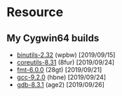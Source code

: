 # Resource

## My Cygwin64 builds
- [binutils-2.32](https://pan.baidu.com/s/1dFrxsVEVfbIpkuDKI9iwTQ) (wpbw) [2019/09/15]
- [coreutils-8.31](https://pan.baidu.com/s/1_Wm8Qhv9IUviPLF7wcGabQ) (8fur) [2019/09/24]
- [fmt-6.0.0](https://pan.baidu.com/s/1-69tFrsibM3Xa2LvorxrWg) (28gt) [2019/09/21]
- [gcc-9.2.0](https://pan.baidu.com/s/1Bi48gJU6NiEOQENEx_uojA) (hbne) [2019/09/24]
- [gdb-8.3.1](https://pan.baidu.com/s/16qo3Mz3L3Q0TBHAV_rSNDQ) (age2) [2019/09/26]
